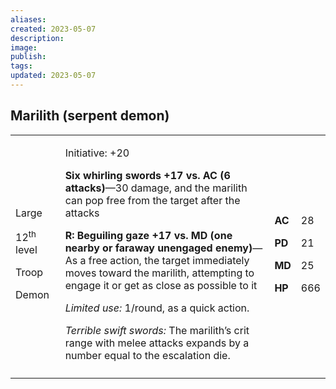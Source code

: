 ```yaml
---
aliases: 
created: 2023-05-07
description: 
image: 
publish: 
tags: 
updated: 2023-05-07
---
```


## Marilith (serpent demon)

<table>
<colgroup>
<col style="width: 16%" />
<col style="width: 71%" />
<col style="width: 5%" />
<col style="width: 6%" />
</colgroup>
<tbody>
<tr class="odd">
<td><p>Large</p>
<p>12<sup>th</sup> level</p>
<p>Troop</p>
<p>Demon</p></td>
<td><p>Initiative: +20</p>
<p><strong>Six whirling swords +17 vs. AC (6 attacks)</strong>—30
damage, and the marilith can pop free from the target after the
attacks</p>
<p><strong>R: Beguiling gaze +17 vs. MD (one nearby or faraway unengaged
enemy)</strong>—As a free action, the target immediately moves toward
the marilith, attempting to engage it or get as close as possible to
it</p>
<p><em>Limited use:</em> 1/round, as a quick action.</p>
<p><em>Terrible swift swords:</em> The marilith’s crit range with melee
attacks expands by a number equal to the escalation die.</p></td>
<td><p><strong>AC</strong></p>
<p><strong>PD</strong></p>
<p><strong>MD</strong></p>
<p><strong>HP</strong></p></td>
<td><p>28</p>
<p>21</p>
<p>25</p>
<p>666</p></td>
</tr>
<tr class="even">
<td></td>
<td></td>
<td></td>
<td></td>
</tr>
</tbody>
</table>


